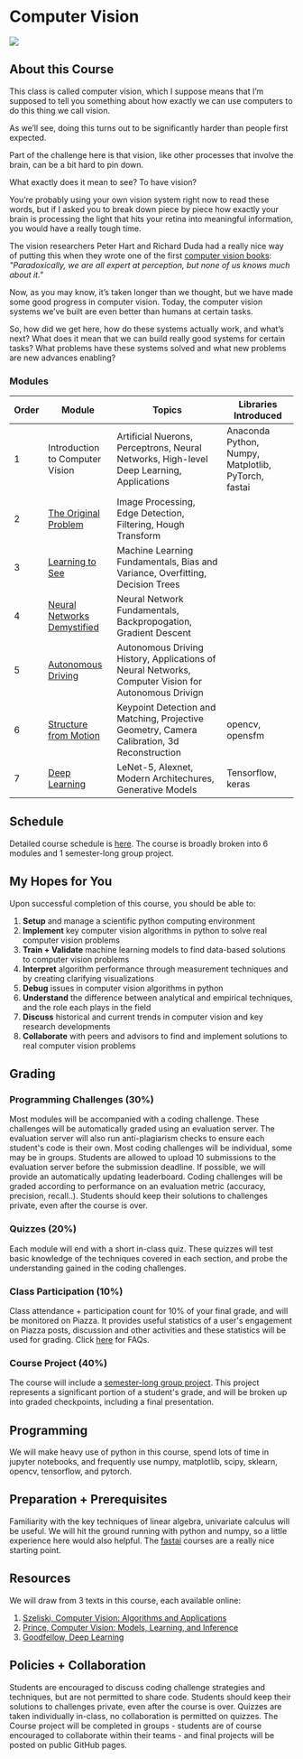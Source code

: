 # Computer Vision

![](graphics/cv_lander_clip.gif)

## About this Course

This class is called computer vision, which I suppose means that I’m supposed to tell you something about how exactly we can use computers to do this thing we call vision. 

As we’ll see, doing this turns out to be significantly harder than people first expected. 

Part of the challenge here is that vision, like other processes that involve the brain, can be a bit hard to pin down. 

What exactly does it mean to see? To have vision?

You’re probably using your own vision system right now to read these words, but if I asked you to break down piece by piece how exactly your brain is processing the light that hits your retina into meaningful information, you would have a really tough time. 

The vision researchers Peter Hart and Richard Duda had a really nice way of putting this when they wrote one of the first [computer vision books](https://www.amazon.com/Pattern-Classification-Scene-Analysis-Richard/dp/0471223611): *"Paradoxically, we are all expert at perception, but none of us knows much about it."*

Now, as you may know, it’s taken longer than we thought, but we have made some good progress in computer vision. Today, the computer vision systems we’ve built are even better than humans at certain tasks. 

So, how did we get here, how do these systems actually work, and what’s next? What does it mean that we can build really good systems for certain tasks? What problems have these systems solved and what new problems are new advances enabling?

### Modules
| Order |   Module    | Topics | Libraries Introduced | 
| ------- | ------------- | --------------------------- | -------------------------- |
| 1 | Introduction to Computer Vision | Artificial Nuerons, Perceptrons, Neural Networks, High-level Deep Learning, Applications | Anaconda Python, Numpy, Matplotlib, PyTorch, fastai |
| 2 | [The Original Problem](https://github.com/unccv/the_original_problem)| Image Processing, Edge Detection, Filtering, Hough Transform| |
| 3 | [Learning to See](https://github.com/unccv/learning_to_see) | Machine Learning Fundamentals, Bias and Variance, Overfitting, Decision Trees |
| 4 | [Neural Networks Demystified](https://github.com/unccv/neural_networks) | Neural Network Fundamentals, Backpropogation, Gradient Descent | |
| 5 | [Autonomous Driving](https://github.com/unccv/autonomous_driving) | Autonomous Driving History, Applications of Neural Networks, Computer Vision for Autonomous Drivign| |
| 6 | [Structure from Motion](https://github.com/unccv/the_3d_world) | Keypoint Detection and Matching, Projective Geometry, Camera Calibration, 3d Reconstruction | opencv, opensfm|
| 7 | [Deep Learning](https://github.com/unccv/deep_learning) | LeNet-5, Alexnet, Modern Architechures, Generative Models | Tensorflow, keras|


## Schedule
Detailed course schedule is [here](https://docs.google.com/spreadsheets/d/1Odz1PMNrHdAFfWSJayRSEljyJ9PSdUEaggp9TOE22x0/edit?usp=sharing). The course is broadly broken into 6 modules and 1 semester-long group project. 

## My Hopes for You

Upon successful completion of this course, you should be able to:

1. **Setup** and manage a scientific python computing environment
2. **Implement** key computer vision algorithms in python to solve real computer vision problems
3. **Train + Validate** machine learning models to find data-based solutions to computer vision problems
4. **Interpret** algorithm performance through measurement techniques and by creating clarifying visualizations
5. **Debug** issues in computer vision algorithms in python
6. **Understand** the difference between analytical and empirical techniques, and the role each plays in the field
7. **Discuss** historical and current trends in computer vision and key research developments
8. **Collaborate** with peers and advisors to find and implement solutions to real computer vision problems


## Grading

### Programming Challenges (30%)
Most modules will be accompanied with a coding challenge. These challenges will be automatically graded using an evaluation server. The evaluation server will also run anti-plagiarism checks to ensure each student's code is their own. Most coding challenges will be individual, some may be in groups. Students are allowed to upload 10 submissions to the evaluation server before the submission deadline. If possible, we will provide an automatically updating leaderboard. Coding challenges will be graded according to performance on an evaluation metric (accuracy, precision, recall..). Students should keep their solutions to challenges private, even after the course is over. 

### Quizzes (20%)
Each module will end with a short in-class quiz. These quizzes will test basic knowledge of the techniques covered in each section, and probe the understanding gained in the coding challenges.

### Class Participation (10%)
Class attendance + participation count for 10% of your final grade, and will be monitored on Piazza. It provides useful statistics of a user's engagement on Piazza posts, discussion and other activities and these statistics will be used for grading. Click [here](https://docs.google.com/document/d/1Ke1NSwRFO1X3l6iebSH9ySL47K1psuIrcFeK-Hv0k2s/edit?usp=sharing) for FAQs.

### Course Project (40%)
The course will include a [semester-long group project](https://github.com/unccv/course_project). This project represents a significant portion of a student's grade, and will be broken up into graded checkpoints, including a final presentation. 


## Programming
We will make heavy use of python in this course, spend lots of time in jupyter notebooks, and frequently use numpy, matplotlib, scipy, sklearn, opencv, tensorflow, and pytorch. 

## Preparation + Prerequisites
Familiarity with the key techniques of linear algebra, univariate calculus will be useful. We will hit the ground running with python and numpy, so a little experience here would also helpful. The [fastai](https://www.fast.ai/) courses are a really nice starting point.


## Resources
We will draw from 3 texts in this course, each available online:
1. [Szeliski, Computer Vision: Algorithms and Applications](http://szeliski.org/Book/)
2. [Prince, Computer Vision:  Models, Learning, and Inference](http://www.computervisionmodels.com/)
3. [Goodfellow, Deep Learning](http://www.deeplearningbook.org/)

## Policies + Collaboration
Students are encouraged to discuss coding challenge strategies and techniques, but are not permitted to share code. Students should keep their solutions to challenges private, even after the course is over. Quizzes are taken individually in-class, no collaboration is permitted on quizzes. The Course project will be completed in groups - students are of course encouraged to collaborate within their teams - and final projects will be posted on public GitHub pages. 








